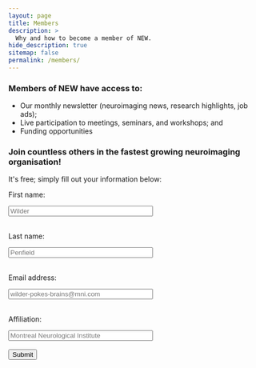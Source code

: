 ```yaml
---
layout: page
title: Members
description: >
  Why and how to become a member of NEW.
hide_description: true
sitemap: false
permalink: /members/
---
```


### Members of NEW have access to:
* Our monthly newsletter (neuroimaging news, research highlights, job ads);
* Live participation to meetings, seminars, and workshops; and
* Funding opportunities

### Join countless others in the fastest growing neuroimaging organisation!

It's free; simply fill out your information below:

<form name="gform" id="gform" enctype="text/plain" action="https://docs.google.com/forms/d/e/1FAIpQLSeuYECADwx56674PKl5FkWIMjDVwF77VRIQ6mXeoOGExOlLzw/formResponse?" target="hidden_iframe" onsubmit="submitted=true;">
  <p class="bolt"><color-blue>First name:</color-blue><br></p>
  <input type="text" name="entry.436255725" id="entry.436255725" placeholder="Wilder" size="33"><br><br>
  <p class="bolt"><color-blue>Last name:</color-blue><br></p>
  <input type="text" name="entry.1492338189" id="entry.1492338189" placeholder="Penfield" size="33"><br><br>
  <p class="bolt"><color-blue>Email address:</color-blue><br></p>
  <input type="text" name="entry.1714310061" id="entry.1714310061" placeholder="wilder-pokes-brains@mni.com" size="33"><br><br>
  <p class="bolt"><color-blue>Affiliation:</color-blue><br></p>
  <input type="text" name="entry.152112031" id="entry.152112031" placeholder="Montreal Neurological Institute" size="33"><br><br>
  <input type="submit" value="Submit">
</form>

<iframe name="hidden_iframe" id="hidden_iframe" style="display:none;" onload="if(submitted) {}"></iframe>

<script src="https://cdnjs.cloudflare.com/ajax/libs/jquery/3.7.1/jquery.min.js" integrity="sha512-v2CJ7UaYy4JwqLDIrZUI/4hqeoQieOmAZNXBeQyjo21dadnwR+8ZaIJVT8EE2iyI61OV8e6M8PP2/4hpQINQ/g==" crossorigin="anonymous" referrerpolicy="no-referrer"></script>
<script type="text/javascript">var submitted=false;</script>
<script type="text/javascript">
$('#gform').on('submit', function(e) {
  $('#gform *').fadeOut(1000);
  $("p").fadeOut(500);
  $('#gform').prepend('Thank you for joining NEW 🥳');
  });
</script>
